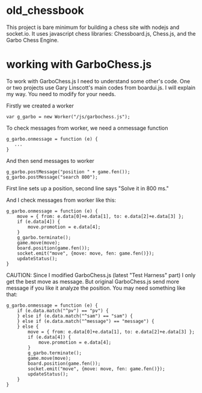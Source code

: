 # old_chessbook

This project is bare minimum for building a chess site with nodejs and socket.io.
It uses javascript chess libraries: Chessboard.js, Chess.js, and the Garbo Chess Engine.

# working with GarboChess.js

To work with GarboChess.js I need to understand some other's code. One or two projects use Gary Linscott's 
main codes from boardui.js. I will explain my way. You need to modify for your needs.

Firstly we created a worker

    var g_garbo = new Worker("/js/garbochess.js");

To check messages from worker, we need a onmessage function

    g_garbo.onmessage = function (e) {
       ...
    }

And then send messages to worker

    g_garbo.postMessage("position " + game.fen());
    g_garbo.postMessage("search 800");
    
First line sets up a position, second line says "Solve it in 800 ms."

And I check messages from worker like this:

    g_garbo.onmessage = function (e) {
        move = { from: e.data[0]+e.data[1], to: e.data[2]+e.data[3] };
        if (e.data[4]) {
            move.promotion = e.data[4];
        }
        g_garbo.terminate();
        game.move(move);
        board.position(game.fen());
        socket.emit("move", {move: move, fen: game.fen()});
        updateStatus();
    }

CAUTION: Since I modified GarboChess.js (latest "Test Harness" part) I only get the best move as message.
But original GarboChess.js send more message if you like it analyze the position. You may need something like that:

    g_garbo.onmessage = function (e) {
        if (e.data.match("^pv") == "pv") {
        } else if (e.data.match("^sam") == "sam") {
        } else if (e.data.match("^message") == "message") {
        } else {
            move = { from: e.data[0]+e.data[1], to: e.data[2]+e.data[3] };
            if (e.data[4]) {
                move.promotion = e.data[4];
            }
            g_garbo.terminate();
            game.move(move);
            board.position(game.fen());
            socket.emit("move", {move: move, fen: game.fen()});
            updateStatus();
        }        
    }

